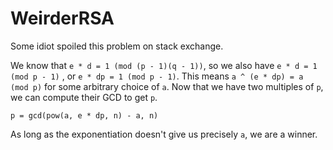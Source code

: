 # WeirderRSA

Some idiot spoiled this problem on stack exchange.

We know that `e * d = 1 (mod (p - 1)(q - 1))`, so we also have `e * d = 1 (mod p - 1)`
, or `e * dp = 1 (mod p - 1)`. This means `a ^ (e * dp) = a (mod p)` for
some arbitrary choice of `a`. Now that we have two multiples of `p`, we can
compute their GCD to get `p`.

    p = gcd(pow(a, e * dp, n) - a, n)

As long as the exponentiation doesn't give us precisely `a`, we are a winner.
